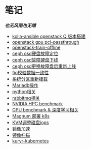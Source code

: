 # 笔记
***也无风雨也无晴***
- [kolla-ansible openstack Q 版本搭建](https://github.com/Riverdd/notes/blob/master/notes/openstack(queens)%20build%20whit%20kolla-ansible.md)
- [openstack gpu pci-passthrough](https://github.com/Riverdd/notes/blob/master/notes/openstack%20gpu%20pci-passthrough.md)
- [openstack-train-offline](https://github.com/Riverdd/notes/blob/master/notes/openstack-train-offline.md)
- [ceph osd硬盘故障定位](https://github.com/Riverdd/notes/blob/master/notes/ceph%20osd%E7%A1%AC%E7%9B%98%E6%95%85%E9%9A%9C%E5%AE%9A%E4%BD%8D.md)
- [ceph osd故障硬盘下线](https://github.com/Riverdd/notes/blob/master/notes/ceph%20osd%E6%95%85%E9%9A%9C%E7%A1%AC%E7%9B%98%E4%B8%8B%E7%BA%BF.md)
- [ceph osd更换故障盘后重新上线](https://github.com/Riverdd/notes/blob/master/notes/ceph%20osd%E6%9B%B4%E6%8D%A2%E6%95%85%E9%9A%9C%E7%9B%98%E5%90%8E%E9%87%8D%E6%96%B0%E4%B8%8A%E7%BA%BF.md)
- [fio校验数据一致性](https://github.com/Riverdd/notes/blob/master/notes/fio%E6%A0%A1%E9%AA%8C%E6%95%B0%E6%8D%AE%E4%B8%80%E8%87%B4%E6%80%A7.md)
- [系统分区重新挂载](https://github.com/Riverdd/notes/blob/master/notes/%E7%B3%BB%E7%BB%9F%E5%88%86%E5%8C%BA%E9%87%8D%E6%96%B0%E6%8C%82%E8%BD%BD.md)
- [Mariadb操作](https://github.com/Riverdd/notes/blob/master/notes/Mariadb.md)
- [python相关](https://github.com/Riverdd/notes/blob/master/notes/python相关.md)
- [rabbitmq相关](https://github.com/Riverdd/notes/blob/master/notes/rabbitmq.md)
- [NVIDIA HPC benchmark](https://github.com/Riverdd/notes/blob/master/notes/NVIDIA%20HPC%20hpl%20benchmark.md)
- [GPU benchmark & 深度学习相关](https://github.com/Riverdd/notes/blob/master/notes/GPU%20benchmark.md)
- [Magnum 部署 k8s](https://github.com/Riverdd/notes/blob/master/notes/magnum部署k8s.md)
- [KVM调整磁盘iops](https://github.com/Riverdd/notes/blob/master/notes/kvm调整磁盘iops阈值.md)
- [镜像加速](https://github.com/Riverdd/notes/blob/master/notes/镜像加速.md)
- [镜像扫描](https://github.com/Riverdd/notes/blob/master/notes/镜像扫描.md)
- [kuryr-kubernetes](https://github.com/Riverdd/notes/blob/master/notes/kuryr-kubernetes.md)